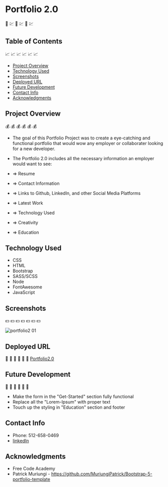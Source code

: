 # Portfolio 2.0
📰 💹 📰 💹 📰 💹

## Table of Contents 
📈 📈 📈 📈 📈 📈 

* [Project Overview](#Project-overview)
* [Technology Used](#Technology-used)
* [Screenshots](#Screenshots)
* [Deployed URL](#Deployed-url)
* [Future Development](#Future-development)
* [Contact Info](#Contact-info)
* [Acknowledgments](#Acknowledgments)

## Project Overview 
💰 💰 💰 💰 💰 💰

* The goal of this Portfolio Project was to create a eye-catching and functional portfolio that would wow any employer or collaborater looking for a new developer.

* The Portfolio 2.0 includes all the necessary information an employer would want to see: 
* => Resume
* => Contact Information
* => Links to Github, LinkedIn, and other Social Media Platforms
* => Latest Work
* => Technology Used
* => Creativity
* => Education

## Technology Used
* CSS
* HTML
* Bootstrap
* SASS/SCSS
* Node
* FontAwesome
* JavaScript


## Screenshots 
💵 💵 💵 💵 💵 💵 💵

![portfolio2 01](https://user-images.githubusercontent.com/78969397/122990773-ef045f00-d369-11eb-9a8f-0459674261ac.png)







## Deployed URL 
💸 💸 💸 💸 💸 💸
[Portfolio2.0](https://chainrxn12.github.io/portfolio2.0/ "Portfolio2.0 Home")

## Future Development 
🚀 🚀 🚀 🚀 🚀 🚀

* Make the form in the "Get-Started" section fully functional
* Replace all the "Lorem-Ipsum" with proper text
* Touch up the styling in "Education" section and footer

## Contact Info

* Phone: 512-658-0469
* [linkedIn](https://www.linkedin.com/in/billy-dorman-b51129205/ "LinkedIn Home")

## Acknowledgments

*  Free Code Academy
*  Patrick Muriungi - https://github.com/MuriungiPatrick/Bootstrap-5-portfolio-template
